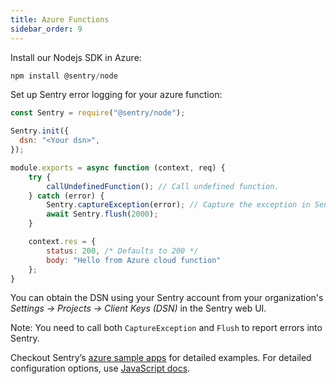 ```yaml
---
title: Azure Functions
sidebar_order: 9
---
```


Install our Nodejs SDK in Azure:
 ````js
 npm install @sentry/node
 ````

Set up Sentry error logging for your azure function:
````jsx
const Sentry = require("@sentry/node");

Sentry.init({
  dsn: "<Your dsn>",
});

module.exports = async function (context, req) {
    try {
        callUndefinedFunction(); // Call undefined function.
    } catch (error) {
        Sentry.captureException(error); // Capture the exception in Sentry dashboard.
        await Sentry.flush(2000);
    }

    context.res = {
        status: 200, /* Defaults to 200 */
        body: "Hello from Azure cloud function"
    };
}
````

You can obtain the DSN using your Sentry account from your organization's *Settings -> Projects -> Client Keys (DSN)* in the Sentry web UI.

Note: You need to call both `CaptureException` and `Flush` to report errors into Sentry.

Checkout Sentry’s [azure sample apps](https://github.com/getsentry/examples/tree/master/azure-functions/node) for detailed examples. For detailed configuration options, use [JavaScript docs](/platforms/javascript/).
